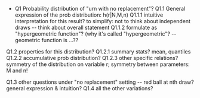 * Q1 Probability distribution of "urn with no replacement"?
Q1.1 General expression of the prob distribution: h(r|N,M,n)
Q1.1.1 intuitive interpretation for this result?
to simplify: not to think about independent draws -- think about overall statement
Q1.1.2 formulate as "hypergeometric function"?
(why it's called "hypergeometric"? -- geometric function is ...??

Q1.2 properties for this distribution?
Q1.2.1 summary stats?
mean, quantiles
Q1.2.2 accumulative prob distribution?
Q1.2.3 other specific relations?
symmetry of the distribution on variable r;
symmetry between parameters: M and n!

Q1.3 other questions under "no replacement" setting -- red ball at nth draw?
general expression & intuition?
Q1.4 all the other variations?


